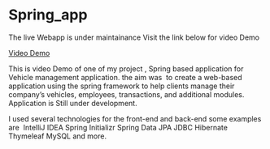 # Spring_app

The live Webapp is  under maintainance
Visit the link below for video Demo 

[Video Demo](https://photos.app.goo.gl/UxaKvwP93FpJQYsCA)

This is video Demo of one of my project , Spring based application for Vehicle management application.
the aim was  to create a web-based application using the spring framework to help clients manage their company’s vehicles, employees, transactions, and additional modules.
Application is Still under development.

I used several technologies for the front-end and back-end
some examples are 
IntelliJ IDEA
Spring Initializr 
Spring Data JPA 
JDBC 
Hibernate
Thymeleaf 
MySQL
and more.

